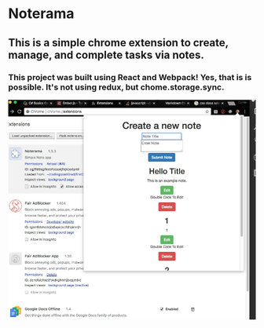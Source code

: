 # Noterama
## This is a simple chrome extension to create, manage, and complete tasks via notes.

### This project was built using React and Webpack! Yes, that is is possible. It's not using redux, but chome.storage.sync.

![Link to Screenshot](./src/assets/ss.jpg)
